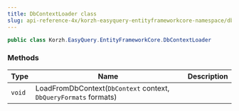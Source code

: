 ```yaml
---
title: DbContextLoader class
slug: api-reference-4x/korzh-easyquery-entityframeworkcore-namespace/dbcontextloader-class
---
```


```csharp
public class Korzh.EasyQuery.EntityFrameworkCore.DbContextLoader

```

### Methods

| Type | Name | Description | 
| --- | --- | --- | 
| `void` | LoadFromDbContext(`DbContext` context, `DbQueryFormats` formats) |  |